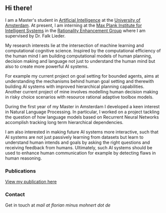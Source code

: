 ## Hi there!

I am a Master's student in [Artificial Intelligence](http://gss.uva.nl/content/masters/artificial-intelligence/artificial-intelligence.html/) at the [University of Amsterdam](http://www.uva.nl/en/home). At present, I am interning at the [Max Plank Institute for Intelligent Systems](https://www.is.mpg.de/) in the [Rationality Enhancement Group](https://sites.google.com/site/falklieder/) where I am supervised by Dr. Falk Lieder. 

My research interests lie at the intersection of machine learning and computational cognitive science. Inspired by the computational efficiency of the human mind I am building computational models of human planning, decision making and language not just to understand the human mind but also to create more powerful AI systems. 

For example my current project on goal setting for bounded agents, aims at understanding the mechanisms behind human goal setting and therewith building AI systems with improved hierarchical planning capabilities. Another current project of mine involves modelling human decision making in risky choice scenarios with resource rational adaptive toolbox models.

During the first year of my Master in Amsterdam I developed a keen interest in Natural Language Processing. In particular, I worked on a project tackling the question of how language models based on Recurrent Neural Networks accomplish tracking long term hierarchical dependencies. 

I am also interested in making future AI systems more interactive, such that AI systems are not just passively learning from datasets but learn to understand human intends and goals by asking the right questions and receiving feedback from humans. Ultimately, such AI systems should be used to enhance human communication for example by detecting flaws in human reasoning.


### Publications

[View my publication here](./publications.html)


### Contact

Get in touch at _mail at florian minus mohnert dot de_ 
